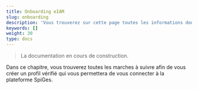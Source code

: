 ```yaml
---
title: Onboarding eIAM
slug: onboarding
description: 'Vous trouverez sur cette page toutes les informations dont vous avez besoin pour vous connecter à la plateforme SpiGes.'
keywords: []
weight: 30
type: docs
---
```


> La documentation en cours de construction.

Dans ce chapitre, vous trouverez toutes les marches à suivre afin de vous créer un profil vérifié qui vous permettera de vous connecter à la plateforme SpiGes. 